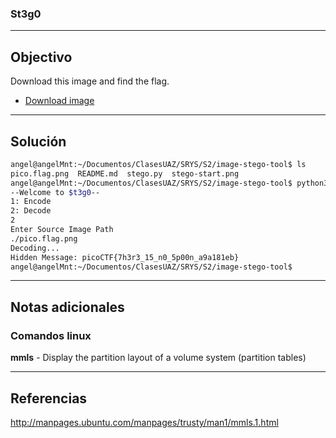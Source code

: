 ### St3g0

---
## Objectivo
Download this image and find the flag.

-   [Download image](https://artifacts.picoctf.net/c/423/pico.flag.png)

---
## Solución

``` sh
angel@angelMnt:~/Documentos/ClasesUAZ/SRYS/S2/image-stego-tool$ ls
pico.flag.png  README.md  stego.py  stego-start.png
angel@angelMnt:~/Documentos/ClasesUAZ/SRYS/S2/image-stego-tool$ python3 stego.py
--Welcome to $t3g0--
1: Encode
2: Decode
2
Enter Source Image Path
./pico.flag.png
Decoding...
Hidden Message: picoCTF{7h3r3_15_n0_5p00n_a9a181eb}
angel@angelMnt:~/Documentos/ClasesUAZ/SRYS/S2/image-stego-tool$ 

```


---
## Notas adicionales

### Comandos linux
  **mmls** - Display the partition layout of a volume system  (partition tables)

---
## Referencias

http://manpages.ubuntu.com/manpages/trusty/man1/mmls.1.html
